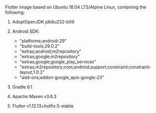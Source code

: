 Flutter image based on Ubuntu 18.04 LTS/Alpine Linux, containing the following:

1. AdoptOpenJDK jdk8u232-b09
2. Android SDK: 

	* "platforms;android-29" 
	* "build-tools;29.0.2" 
	* "extras;android;m2repository" 
	* "extras;google;m2repository" 
	* "extras;google;google_play_services" 
	* "extras;m2repository;com;android;support;constraint;constraint-layout;1.0.2" 
	* "add-ons;addon-google_apis-google-23"

3. Gradle 6.1
4. Apache Maven v3.6.3
5. Flutter v1.12.13+hotfix.5-stable